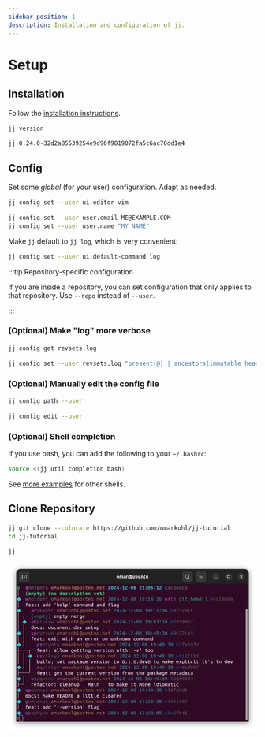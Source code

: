 ```yaml
---
sidebar_position: 1
description: Installation and configuration of jj.
---
```

# Setup

## Installation

Follow the [installation instructions](https://martinvonz.github.io/jj/latest/install-and-setup/).

```bash title="Run"
jj version
```

```bash title="Expected output (similar)"
jj 0.24.0-32d2a85539254e9d96f9819072fa5c6ac70dd1e4
```


## Config

Set some _global_ (for your user) configuration. Adapt as needed.

```bash title="Set your preferred text editor"
jj config set --user ui.editor vim
```

```bash title="Set email and name"
jj config set --user user.email ME@EXAMPLE.COM
jj config set --user user.name "MY NAME"
```

Make `jj` default to `jj log`, which is very convenient:

```bash
jj config set --user ui.default-command log
```

:::tip Repository-specific configuration

If you are inside a repository, you can set configuration that only applies to
that repository. Use `--repo` instead of `--user`.

:::


### (Optional) Make "log" more verbose

```bash title="Get the default value"
jj config get revsets.log
```

```bash title="Change the value"
jj config set --user revsets.log "present(@) | ancestors(immutable_heads().., 7) | present(trunk())"
```


### (Optional) Manually edit the config file

```bash title="See location of config file"
jj config path --user
```

```bash title="Open the config file in an editor"
jj config edit --user
```


### (Optional) Shell completion

If you use bash, you can add the following to your `~/.bashrc`:

```bash
source <(jj util completion bash)
```

See [more
examples](https://martinvonz.github.io/jj/latest/install-and-setup/#command-line-completion)
for other shells.


## Clone Repository

```bash title="Clone the repository"
jj git clone --colocate https://github.com/omarkohl/jj-tutorial
cd jj-tutorial
```

```bash title="See the log (history)"
jj
```

![Log output](./log.webp)
